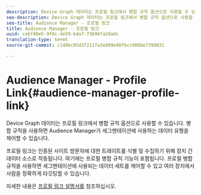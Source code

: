 ```yaml
---
description: Device Graph 데이터는 프로필 링크에서 병합 규칙 옵션으로 사용할 수 있습니다. 병합 규칙을 사용하면 Audience Manager가 세그멘테이션에 사용하는 데이터 유형을 제어할 수 있습니다.
seo-description: Device Graph 데이터는 프로필 링크에서 병합 규칙 옵션으로 사용할 수 있습니다. 병합 규칙을 사용하면 Audience Manager가 세그멘테이션에 사용하는 데이터 유형을 제어할 수 있습니다.
seo-title: Audience Manager - 프로필 링크
title: Audience Manager - 프로필 링크
uuid: cebf40e5-9f0c-4e59-b4a7-73696fa2dadc
translation-type: tm+mt
source-git-commit: c1d0bc05d3f211fa3e899e98fbcc908be7399031

---
```



# Audience Manager - Profile Link{#audience-manager-profile-link}

Device Graph 데이터는 프로필 링크에서 병합 규칙 옵션으로 사용할 수 있습니다. 병합 규칙을 사용하면 Audience Manager가 세그멘테이션에 사용하는 데이터 유형을 제어할 수 있습니다.

프로필 링크는 인증된 사이트 방문자에 대한 트레이트를 식별 및 수집하기 위해 장치 간 데이터 소스로 작동됩니다. 여기에는 프로필 병합 규칙 기능이 포함됩니다. 프로필 병합 규칙을 사용하면 세그멘테이션에 사용되는 데이터 세트를 제어할 수 있고 여러 장치에서 사람을 정확하게 타깃팅할 수 있습니다.

자세한 내용은 [프로필 링크 설명서를](https://marketing.adobe.com/resources/help/en_US/aam/profile-link-intro.html) 참조하십시오.
